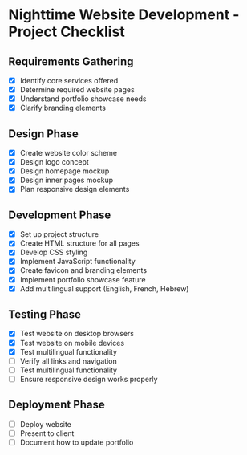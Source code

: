 # Nighttime Website Development - Project Checklist

## Requirements Gathering
- [x] Identify core services offered
- [x] Determine required website pages
- [x] Understand portfolio showcase needs
- [x] Clarify branding elements

## Design Phase
- [x] Create website color scheme
- [x] Design logo concept
- [x] Design homepage mockup
- [x] Design inner pages mockup
- [x] Plan responsive design elements

## Development Phase
- [x] Set up project structure
- [x] Create HTML structure for all pages
- [x] Develop CSS styling
- [x] Implement JavaScript functionality
- [x] Create favicon and branding elements
- [x] Implement portfolio showcase feature
- [x] Add multilingual support (English, French, Hebrew)

## Testing Phase
- [x] Test website on desktop browsers
- [x] Test website on mobile devices
- [x] Test multilingual functionality
- [ ] Verify all links and navigation
- [ ] Test multilingual functionality
- [ ] Ensure responsive design works properly

## Deployment Phase
- [ ] Deploy website
- [ ] Present to client
- [ ] Document how to update portfolio
